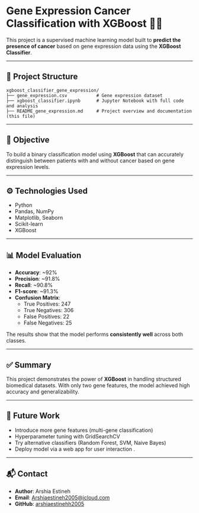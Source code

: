 

# Gene Expression Cancer Classification with XGBoost 🧬🚀

This project is a supervised machine learning model built to **predict the presence of cancer** based on gene expression data using the **XGBoost Classifier**.

---

## 📁 Project Structure

```
xgboost_classifier_gene_expression/
├── gene_expression.csv           # Gene expression dataset
├── xgboost_classifier.ipynb      # Jupyter Notebook with full code and analysis
├── README_gene_expression.md     # Project overview and documentation (this file)
```

---

## 📌 Objective

To build a binary classification model using **XGBoost** that can accurately distinguish between patients with and without cancer based on gene expression levels.

---

## ⚙️ Technologies Used

- Python
- Pandas, NumPy
- Matplotlib, Seaborn
- Scikit-learn
- XGBoost

---

## 📊 Model Evaluation

- **Accuracy**: ~92%
- **Precision**: ~91.8%
- **Recall**: ~90.8%
- **F1-score**: ~91.3%
- **Confusion Matrix**:
    - True Positives: 247
    - True Negatives: 306
    - False Positives: 22
    - False Negatives: 25

The results show that the model performs **consistently well** across both classes.

---

## ✅ Summary

This project demonstrates the power of **XGBoost** in handling structured biomedical datasets. With only two gene features, the model achieved high accuracy and generalizability.

---

## 🔭 Future Work

- Introduce more gene features (multi-gene classification)
- Hyperparameter tuning with GridSearchCV
- Try alternative classifiers (Random Forest, SVM, Naive Bayes)
- Deploy model via a web app for user interaction
.
---

## 📬 Contact

- **Author**: Arshia Estineh
- **Email**: Arshiaestineh2005@icloud.com
- **GitHub**: [arshiaestinehh2005](https://github.com/arshiaaestineh)
